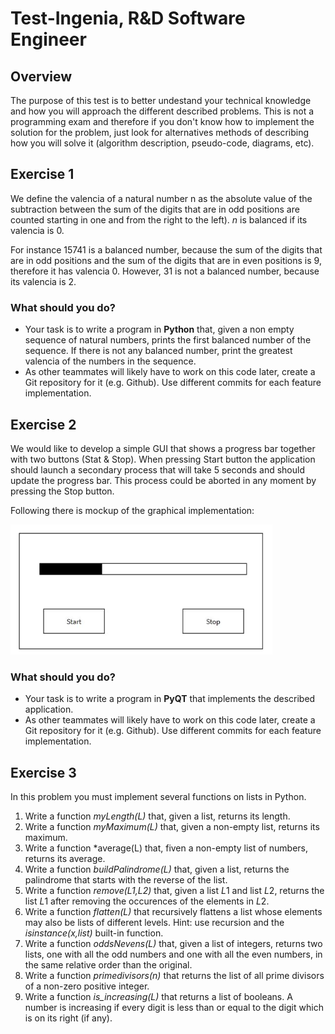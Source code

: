 # Test-Ingenia, R&D Software Engineer

## Overview
The purpose of this test is to better undestand your technical knowledge and how you will approach the different described problems. This is not a programming exam and therefore if you don't know how to implement the solution for the problem, just look for alternatives methods of describing how you will solve it (algorithm description, pseudo-code, diagrams, etc).

## Exercise 1
We define the valencia of a natural number n as the absolute value of the subtraction between the sum of the digits that are in odd positions are counted starting in one and from the right to the left). *n* is balanced if its valencia is 0.

For instance 15741 is a balanced number, because the sum of the digits that are in odd positions and the sum of the digits that are in even positions is 9, therefore it has valencia 0. However, 31 is not a balanced number, because its valencia is 2.

### What should you do?
  * Your task is to write a program in **Python** that, given a non empty sequence of natural numbers, prints the first balanced number of the sequence. If there is not any balanced number, print the greatest valencia of the numbers in the sequence.
  * As other teammates will likely have to work on this code later, create a Git repository for it (e.g. Github). Use different commits for each feature implementation.

## Exercise 2
We would like to develop a simple GUI that shows a progress bar together with two buttons (Stat & Stop). When pressing Start button the application should launch a secondary process that will take 5 seconds and should update the progress bar. This process could be aborted in any moment by pressing the Stop button.

Following there is mockup of the graphical implementation:

![alt text](https://github.com/jaumefib/Test-Ingenia/blob/master/loading_process.png "Graphical implementation 1")

### What should you do?
  * Your task is to write a program in **PyQT** that implements the described application.
  * As other teammates will likely have to work on this code later, create a Git repository for it (e.g. Github). Use different commits for each feature implementation.

## Exercise 3
In this problem you must implement several functions on lists in Python.

1. Write a function *myLength(L)* that, given a list, returns its length.
2. Write a function *myMaximum(L)* that, given a non-empty list, returns its maximum.
3. Write a function *average(L) that, fiven a non-empty list of numbers, returns its average.
4. Write a function *buildPalindrome(L)* that, given a list, returns the palindrome that starts with the reverse of the list.
5. Write a function *remove(L1,L2)* that, given a list *L*1 and list *L*2, returns the list *L*1 after removing the occurences of the elements in *L*2.
6. Write a function *flatten(L)* that recursively flattens a list whose elements may also be lists of different levels. Hint: use recursion and the *isinstance(x,list)* built-in function.
7. Write a function *oddsNevens(L)* that, given a list of integers, returns two lists, one with all the odd numbers and one with all the even numbers, in the same relative order than the original.
8. Write a function *primedivisors(n)* that returns the list of all prime divisors of a non-zero positive integer.
9. Write a function *is_increasing(L)* that returns a list of booleans. A number is increasing if every digit is less than or equal to the digit which is on its right (if any).

